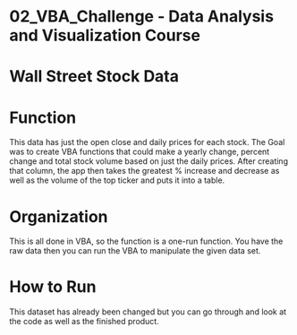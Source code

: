 # 02_VBA_Challenge - Data Analysis and Visualization Course
# Wall Street Stock Data
# Function
This data has just the open close and daily prices for each stock. The Goal was to create VBA functions that could make a yearly change, percent change and total stock volume based on just the daily prices. 
After creating that column, the app then takes the greatest % increase and decrease as well as the volume of the top ticker and puts it into a table. 
# Organization
This is all done in VBA, so the function is a one-run function. You have the raw data then you can run the VBA to manipulate the given data set.
# How to Run
This dataset has already been changed but you can go through and look at the code as well as the finished product. 
